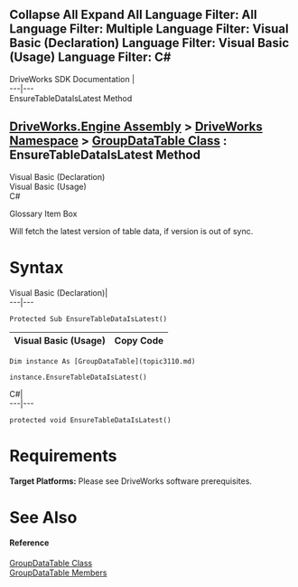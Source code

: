 Collapse All Expand All Language Filter: All  Language Filter: Multiple  Language Filter: Visual Basic (Declaration) Language Filter: Visual Basic (Usage) Language Filter: C#  
---  
DriveWorks SDK Documentation  |   
---|---  
EnsureTableDataIsLatest Method   
  
[DriveWorks.Engine Assembly](topic2156.md) > [DriveWorks Namespace](topic2159.md) > [GroupDataTable Class](topic3110.md) : EnsureTableDataIsLatest Method  
---  
  
Visual Basic (Declaration)    
Visual Basic (Usage)    
C# 

Glossary Item Box

Will fetch the latest version of table data, if version is out of sync. 

# Syntax

Visual Basic (Declaration)|   
---|---  
      
    
    Protected Sub EnsureTableDataIsLatest()   
  
Visual Basic (Usage)| Copy Code  
---|---  
      
    
    Dim instance As [GroupDataTable](topic3110.md)
     
    instance.EnsureTableDataIsLatest()  
  
C#|   
---|---  
      
    
    protected void EnsureTableDataIsLatest()  
  
# Requirements

**Target Platforms:** Please see DriveWorks software prerequisites.

# See Also

#### Reference

[GroupDataTable Class](topic3110.md)   
[GroupDataTable Members](topic3111.md)


